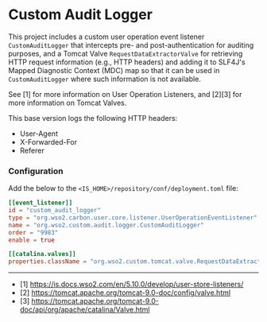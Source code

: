 # Custom Audit Logger

This project includes a custom user operation event listener `CustomAuditLogger` that intercepts 
pre- and post-authentication for auditing purposes, and a Tomcat Valve `RequestDataExtractorValve` for 
retrieving HTTP request information (e.g., HTTP headers) and adding it to SLF4J's Mapped Diagnostic Context (MDC) map 
so that it can be used in `CustomAuditLogger` where such information is not available. 

See [1] for more information on User Operation Listeners, and [2][3] for more information on Tomcat Valves.

This base version logs the following HTTP headers:

- User-Agent
- X-Forwarded-For
- Referer

### Configuration

Add the below to the `<IS_HOME>/repository/conf/deployment.toml` file:
```toml
[[event_listener]]
id = "custom_audit_logger"
type = "org.wso2.carbon.user.core.listener.UserOperationEventListener"
name = "org.wso2.custom.audit.logger.CustomAuditLogger"
order = "9983"
enable = true

[[catalina.valves]]
properties.className = "org.wso2.custom.tomcat.valve.RequestDataExtractorValve"
```

---

- [1] https://is.docs.wso2.com/en/5.10.0/develop/user-store-listeners/
- [2] https://tomcat.apache.org/tomcat-9.0-doc/config/valve.html
- [3] https://tomcat.apache.org/tomcat-9.0-doc/api/org/apache/catalina/Valve.html
